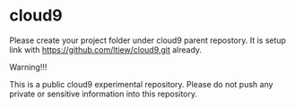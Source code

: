 # cloud9

Please create your project folder under cloud9 parent repostory. It is setup link with https://github.com/ltiew/cloud9.git already.


Warning!!!

This is a public cloud9 experimental repository. Please do not push any private or sensitive information into this repository.
